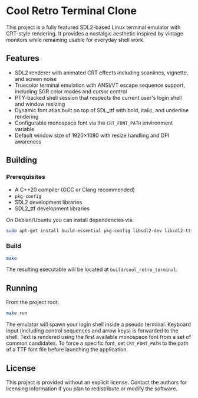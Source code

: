 # Cool Retro Terminal Clone

This project is a fully featured SDL2-based Linux terminal emulator with CRT-style rendering. It provides a nostalgic aesthetic inspired by vintage monitors while remaining usable for everyday shell work.

## Features

- SDL2 renderer with animated CRT effects including scanlines, vignette, and screen noise
- Truecolor terminal emulation with ANSI/VT escape sequence support, including SGR color modes and cursor control
- PTY-backed shell session that respects the current user's login shell and window resizing
- Dynamic font atlas built on top of SDL_ttf with bold, italic, and underline rendering
- Configurable monospace font via the `CRT_FONT_PATH` environment variable
- Default window size of 1920×1080 with resize handling and DPI awareness

## Building

### Prerequisites

- A C++20 compiler (GCC or Clang recommended)
- `pkg-config`
- SDL2 development libraries
- SDL2_ttf development libraries

On Debian/Ubuntu you can install dependencies via:

```bash
sudo apt-get install build-essential pkg-config libsdl2-dev libsdl2-ttf-dev
```

### Build

```bash
make
```

The resulting executable will be located at `build/cool_retro_terminal`.

## Running

From the project root:

```bash
make run
```

The emulator will spawn your login shell inside a pseudo terminal. Keyboard input (including control sequences and arrow keys) is forwarded to the shell. Text is rendered using the first available monospace font from a set of common candidates. To force a specific font, set `CRT_FONT_PATH` to the path of a TTF font file before launching the application.

## License

This project is provided without an explicit license. Contact the authors for licensing information if you plan to redistribute or modify the software.

